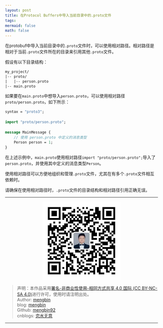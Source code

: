 ```yaml
---
layout: post
title: 在Protocol Buffers中导入当前目录中的.proto文件
tags: 
mermaid: false
math: false
---  
```


在protobuf中导入当前目录中的`.proto`文件时，可以使用相对路径。相对路径是相对于当前`.proto`文件所在的目录来引用其他`.proto`文件。

假设有以下目录结构：

```
my_project/
|-- proto/
|   |-- person.proto
|-- main.proto
```

如果要在`main.proto`中想导入`person.proto`，可以使用相对路径`proto/person.proto`，如下所示：

```protobuf
syntax = "proto3";

import "proto/person.proto";

message MainMessage {
    // 使用 person.proto 中定义的消息类型
    Person person = 1;
}
```

在上述示例中，`main.proto`使用相对路径`import "proto/person.proto";`导入了`person.proto`，并使用其中定义的消息类型`Person`。

使用相对路径可以方便地组织和管理`.proto`文件，尤其在有多个`.proto`文件相互依赖时。

请确保在使用相对路径时，`.proto`文件的目录结构和相对路径引用正确无误。  

---

<div align="center">
  <img src="../img/qrcode_wechat.jpg" alt="孟斯特">
</div>

> 声明：本作品采用[署名-非商业性使用-相同方式共享 4.0 国际 (CC BY-NC-SA 4.0)](https://creativecommons.org/licenses/by-nc-sa/4.0/deed.zh)进行许可，使用时请注明出处。  
> Author: [mengbin](mengbin1992@outlook.com)  
> blog: [mengbin](https://mengbin.top)  
> Github: [mengbin92](https://mengbin92.github.io/)  
> cnblogs: [恋水无意](https://www.cnblogs.com/lianshuiwuyi/)  

---
